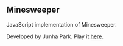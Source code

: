 ## Minesweeper
JavaScript implementation of Minesweeper.

Developed by Junha Park. Play it [here](https://park-junha.github.io/Minesweeper/).
